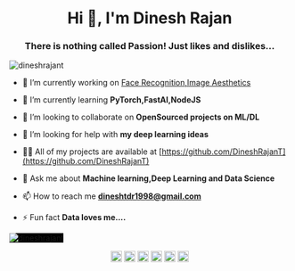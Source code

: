 <h1 align="center">Hi 👋, I'm Dinesh Rajan</h1>
<h3 align="center">There is nothing called Passion! Just likes and dislikes...</h3>

<p align="left"> <img src="https://komarev.com/ghpvc/?username=dineshrajant" alt="dineshrajant" /> </p>

- 🔭 I’m currently working on [Face Recognition,Image Aesthetics](https://github.com/DineshRajanT)

- 🌱 I’m currently learning **PyTorch,FastAI,NodeJS**

- 👯 I’m looking to collaborate on **OpenSourced projects on ML/DL**

- 🤔 I’m looking for help with **my deep learning ideas**

- 👨‍💻 All of my projects are available at [https://github.com/DineshRajanT](https://github.com/DineshRajanT)

- 💬 Ask me about **Machine learning,Deep Learning and Data Science**

- 📫 How to reach me **dineshtdr1998@gmail.com**

- ⚡ Fun fact **Data loves me....**

<!-- <p align="left"><img src="https://devicons.github.io/devicon/devicon.git/icons/amazonwebservices/amazonwebservices-original-wordmark.svg" alt="aws" width="60" height="60"/> <img src="https://devicons.github.io/devicon/devicon.git/icons/c/c-original.svg" alt="c" width="60" height="60"/> <img src="https://devicons.github.io/devicon/devicon.git/icons/cplusplus/cplusplus-original.svg" alt="cplusplus" width="60" height="60"/> <img src="https://devicons.github.io/devicon/devicon.git/icons/javascript/javascript-original.svg" alt="javascript" width="60" height="60"/> <img src="https://devicons.github.io/devicon/devicon.git/icons/mongodb/mongodb-original-wordmark.svg" alt="mongodb" width="60" height="60"/> <img src="https://devicons.github.io/devicon/devicon.git/icons/mysql/mysql-original-wordmark.svg" alt="mysql" width="60" height="60"/> <img src="https://devicons.github.io/devicon/devicon.git/icons/scala/scala-original-wordmark.svg" alt="scala" width="60" height="60"/> <img src="https://devicons.github.io/devicon/devicon.git/icons/nodejs/nodejs-original-wordmark.svg" alt="nodejs" width="60" height="60"/> <img src="https://devicons.github.io/devicon/devicon.git/icons/python/python-original-wordmark.svg" alt="python" width="60" height="60"/> <img src="https://devicons.github.io/devicon/devicon.git/icons/linux/linux-original.svg" alt="linux" width="30" height="60"/> <img src="https://devicons.github.io/devicon/devicon.git/icons/express/express-original-wordmark.svg" alt="express" width="60" height="60"/><img src="https://img.icons8.com/ios-filled/50/000000/learning.png" alt="Machine learning" width="60" height="60"/>
</p><p align="center"> -->
  
  <img src="https://github-readme-stats.vercel.app/api?username=dineshrajant&show_icons=true" alt="dineshrajant" style="background-color:black"/> </p>

<p align="center">
<a href="https://twitter.com/dinesh rajan" target="blank"><img align="center" src="https://cdn.jsdelivr.net/npm/simple-icons@3.0.1/icons/twitter.svg" alt="dinesh rajan" height="20" width="20" /></a>
<a href="https://linkedin.com/in/https://www.linkedin.com/in/dineshrajant" target="blank"><img align="center" src="https://cdn.jsdelivr.net/npm/simple-icons@3.0.1/icons/linkedin.svg" alt="https://www.linkedin.com/in/dineshrajant" height="20" width="20" /></a>
<a href="https://stackoverflow.com/users/dineshrajan t" target="blank"><img align="center" src="https://cdn.jsdelivr.net/npm/simple-icons@3.0.1/icons/stackoverflow.svg" alt="dineshrajan t" height="20" width="20" /></a>
<a href="https://kaggle.com/dineshrajan" target="blank"><img align="center" src="https://cdn.jsdelivr.net/npm/simple-icons@3.0.1/icons/kaggle.svg" alt="dineshrajan" height="20" width="20" /></a>
<a href="https://instagram.com/sigmoid_one" target="blank"><img align="center" src="https://cdn.jsdelivr.net/npm/simple-icons@3.0.1/icons/instagram.svg" alt="sigmoid_one" height="20" width="20" /></a>
<a href="https://www.youtube.com/c/dotphiE" target="blank"><img align="center" src="https://cdn.jsdelivr.net/npm/simple-icons@3.0.1/icons/youtube.svg" alt="dotphie" height="20" width="20" /></a>
</p>
